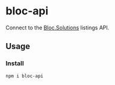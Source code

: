 # bloc-api

Connect to the [Bloc.Solutions](https://bloc.solutions) listings API.

## Usage

### Install

```bash
npm i bloc-api
```


